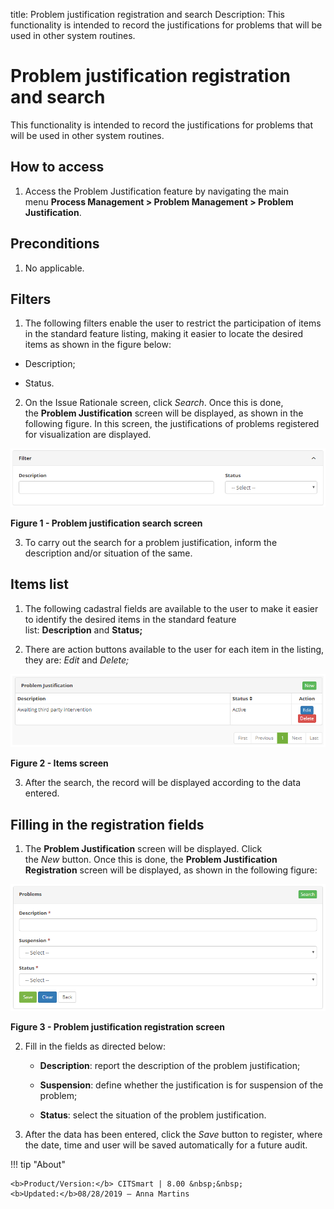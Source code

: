 title: Problem justification registration and search
Description: This functionality is intended to record the justifications for
problems that will be used in other system routines.

# Problem justification registration and search

This functionality is intended to record the justifications for problems that
will be used in other system routines.

How to access
-------------

1.  Access the Problem Justification feature by navigating the main
    menu **Process Management > Problem Management > Problem
    Justification**.

Preconditions
-------------

1.  No applicable.

Filters
-------

1.  The following filters enable the user to restrict the participation of items
    in the standard feature listing, making it easier to locate the desired
    items as shown in the figure below:

   -   Description;

   -   Status.

2.  On the Issue Rationale screen, click *Search*. Once this is done,
    the **Problem Justification** screen will be displayed, as shown in the
    following figure. In this screen, the justifications of problems registered
    for visualization are displayed.

   ![figure](images/justification-1.png)
   
   **Figure 1 - Problem justification search screen**

3.  To carry out the search for a problem justification, inform the description
    and/or situation of the same.

Items list
----------

1.  The following cadastral fields are available to the user to make it easier
    to identify the desired items in the standard feature
    list: **Description** and **Status;**

2.  There are action buttons available to the user for each item in the listing,
    they are: *Edit* and *Delete;*

   ![figure](images/justification-2.png)
   
   **Figure 2 - Items screen**

3.  After the search, the record will be displayed according to the data
    entered.

Filling in the registration fields
----------------------------------

1.  The **Problem Justification** screen will be displayed. Click
    the *New* button. Once this is done, the **Problem Justification
    Registration** screen will be displayed, as shown in the following figure:

   ![figure](images/justification-3.png)
   
   **Figure 3 - Problem justification registration screen**

2.  Fill in the fields as directed below:

    -   **Description**: report the description of the problem justification;

    -   **Suspension**: define whether the justification is for suspension of
        the problem;

    -   **Status**: select the situation of the problem justification.

3.  After the data has been entered, click the *Save* button to register, where
    the date, time and user will be saved automatically for a future audit.


!!! tip "About"

    <b>Product/Version:</b> CITSmart | 8.00 &nbsp;&nbsp;
    <b>Updated:</b>08/28/2019 – Anna Martins
